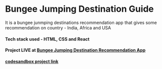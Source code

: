 # Bungee Jumping Destination Guide

It is a bungee junmping destinations recommendation app that gives some recommendation on country - India, Africa and USA

#### Tech stack used - HTML, CSS and React

#### Project LIVE at [Bungee Jumping Destination Recommendation App](https://epicbungeejumpers.netlify.app/)

#### [codesandbox project link](https://codesandbox.io/s/github/Meghana-sk/Epic-BungeeJumping-Destinations)
